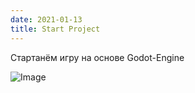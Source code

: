 ```yaml
---
date: 2021-01-13
title: Start Project
---
```

Стартанём игру на основе Godot-Engine <br />

![Image](https://icons.iconarchive.com/icons/papirus-team/papirus-apps/32/godot-icon.png)
